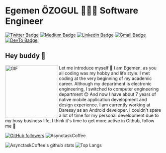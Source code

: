 # Egemen ÖZOGUL 👨🏻‍💻 Software Engineer

[![Twitter Badge](https://img.shields.io/badge/-basicodemine-1ca0f1?style=flat-square&labelColor=1ca0f1&logo=twitter&logoColor=white&link=https://twitter.com/basicodemine)](https://twitter.com/basicodemine) 
[![Medium Badge](https://img.shields.io/badge/-AsynctaskCoffee-000000?style=flat-square&labelColor=000000&logo=Medium&link=https://medium.com/@AsynctaskCoffee/)](https://medium.com/@AsynctaskCoffee/)
[![Linkedin Badge](https://img.shields.io/badge/-basicodemine-blue?style=flat-square&logo=Linkedin&logoColor=white&link=https://www.linkedin.com/in/basicodemine/)](https://www.linkedin.com/in/basicodemine/) 
[![Gmail Badge](https://img.shields.io/badge/-asynctaskcoffee@gmail.com-c14438?style=flat-square&logo=Gmail&logoColor=white&link=mailto:AsynctaskCoffee@gmail.com)](mailto:AsynctaskCoffee@gmail.com)
[![DevTo Badge](https://img.shields.io/badge/DEV-AsynctaskCoffee-000000?style=flat-square&link=https://dev.to/asynctaskcoffee)](https://dev.to/asynctaskcoffee)




## Hey buddy 👋

<img align="left" width="170" height="170" alt="GIF" src="https://media.giphy.com/media/llarwdtFqG63IlqUR1/source.gif" />

Let me introduce myself :slightly_smiling_face: I am Egemen, as you all coding was my hobby and life style. I met coding at the very beginning of my academic career. Although my department is electronic engineering, I switched to computer engineering department :relieved: And now I have about 7 years of native mobile application development and design experience. I am currently working at Daresay as an Android developer. I couldn't spare a lot of time for my personal development due to my busy business life, I think it's time to get more active in Github, follow me :metal: 
  
[![GitHub followers](https://img.shields.io/github/followers/AsynctaskCoffee?label=Follow&style=social)](https://github.com/AsynctaskCoffee/?tab=follow)    ![AsynctaskCoffee](https://komarev.com/ghpvc/?username=AsynctaskCoffee)



![AsynctaskCoffee's github stats](https://github-readme-stats.vercel.app/api?username=AsynctaskCoffee&show_icons=true&hide_border=true)       ![Top Langs](https://github-readme-stats.vercel.app/api/top-langs/?username=AsynctaskCoffee&layout=compact&hide_border=true)

